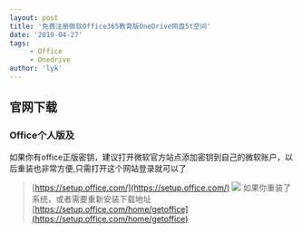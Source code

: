 ```yaml
---
layout: post
title: '免费注册微软Office365教育版OneDrive网盘5t空间'
date: '2019-04-27'
tags:
     - Office
     - Onedrive
author: 'lyk'
---
```

## 官网下载
### Office个人版及
如果你有office正版密钥，建议打开微软官方站点添加密钥到自己的微软账户，以后重装也非常方便,只需打开这个网站登录就可以了
> [https://setup.office.com/](https://setup.office.com/)
![](https://up.go28.cn/pimg/20190428222023.png!960)
如果你重装了系统，或者需要重新安装下载地址
> [https://setup.office.com/home/getoffice](https://setup.office.com/home/getoffice)
